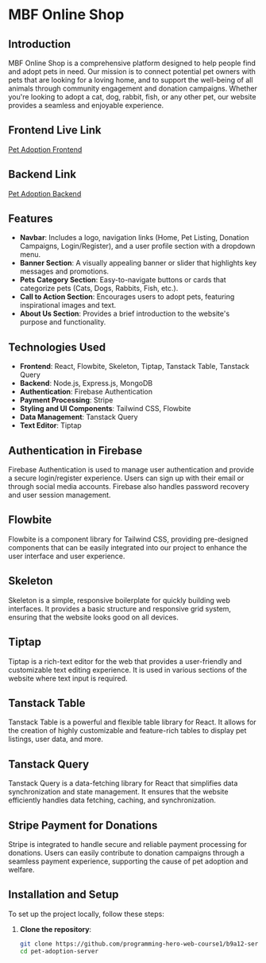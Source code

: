 # MBF Online Shop

## Introduction
MBF Online Shop is a comprehensive platform designed to help people find and adopt pets in need. Our mission is to connect potential pet owners with pets that are looking for a loving home, and to support the well-being of all animals through community engagement and donation campaigns. Whether you're looking to adopt a cat, dog, rabbit, fish, or any other pet, our website provides a seamless and enjoyable experience.

## Frontend Live Link
[Pet Adoption Frontend](https://pet-adoption-eccce.web.app)

## Backend Link
[Pet Adoption Backend](https://pet-adoption-server-delta.vercel.app)

## Features
- **Navbar**: Includes a logo, navigation links (Home, Pet Listing, Donation Campaigns, Login/Register), and a user profile section with a dropdown menu.
- **Banner Section**: A visually appealing banner or slider that highlights key messages and promotions.
- **Pets Category Section**: Easy-to-navigate buttons or cards that categorize pets (Cats, Dogs, Rabbits, Fish, etc.).
- **Call to Action Section**: Encourages users to adopt pets, featuring inspirational images and text.
- **About Us Section**: Provides a brief introduction to the website's purpose and functionality.

## Technologies Used
- **Frontend**: React, Flowbite, Skeleton, Tiptap, Tanstack Table, Tanstack Query
- **Backend**: Node.js, Express.js, MongoDB
- **Authentication**: Firebase Authentication
- **Payment Processing**: Stripe
- **Styling and UI Components**: Tailwind CSS, Flowbite
- **Data Management**: Tanstack Query
- **Text Editor**: Tiptap

## Authentication in Firebase
Firebase Authentication is used to manage user authentication and provide a secure login/register experience. Users can sign up with their email or through social media accounts. Firebase also handles password recovery and user session management.

## Flowbite
Flowbite is a component library for Tailwind CSS, providing pre-designed components that can be easily integrated into our project to enhance the user interface and user experience.

## Skeleton
Skeleton is a simple, responsive boilerplate for quickly building web interfaces. It provides a basic structure and responsive grid system, ensuring that the website looks good on all devices.

## Tiptap
Tiptap is a rich-text editor for the web that provides a user-friendly and customizable text editing experience. It is used in various sections of the website where text input is required.

## Tanstack Table
Tanstack Table is a powerful and flexible table library for React. It allows for the creation of highly customizable and feature-rich tables to display pet listings, user data, and more.

## Tanstack Query
Tanstack Query is a data-fetching library for React that simplifies data synchronization and state management. It ensures that the website efficiently handles data fetching, caching, and synchronization.

## Stripe Payment for Donations
Stripe is integrated to handle secure and reliable payment processing for donations. Users can easily contribute to donation campaigns through a seamless payment experience, supporting the cause of pet adoption and welfare.

## Installation and Setup
To set up the project locally, follow these steps:

1. **Clone the repository**:
   ```bash
   git clone https://github.com/programming-hero-web-course1/b9a12-server-side-Faysalgreen35
   cd pet-adoption-server
